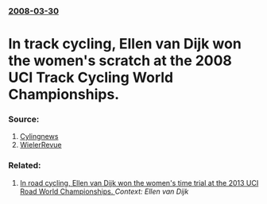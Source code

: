 ### [2008-03-30](/news/2008/03/30/index.md)

#  In track cycling, Ellen van Dijk won the women's scratch at the 2008 UCI Track Cycling World Championships. 




### Source:

1. [Cylingnews](http://autobus.cyclingnews.com/track/2008/mar08/wtc08/?id=/news/2008/mar08/mar31news2)
2. [WielerRevue](http://www.wielerrevue.nl/2008/03/30/goud-voor-ellen-van-dijk-op-scratch/)

### Related:

1. [In road cycling, Ellen van Dijk won the women's time trial at the 2013 UCI Road World Championships. ](/news/2013/09/24/in-road-cycling-ellen-van-dijk-won-the-women-s-time-trial-at-the-2013-uci-road-world-championships.md) _Context: Ellen van Dijk_
